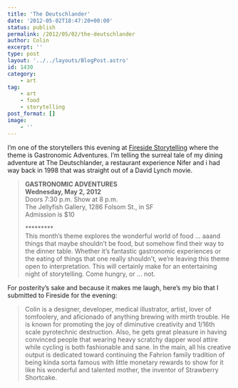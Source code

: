 ```yaml
---
title: 'The Deutschlander'
date: '2012-05-02T18:47:20+00:00'
status: publish
permalink: /2012/05/02/the-deutschlander
author: Colin
excerpt: ''
type: post
layout: '../../layouts/BlogPost.astro'
id: 1430
category:
    - art
tag:
    - art
    - food
    - storytelling
post_format: []
image:
    - ''
---
```

I’m one of the storytellers this evening at [Fireside Storytelling](https://www.firesidestorytelling.com/) where the theme is Gastronomic Adventures. I’m telling the surreal tale of my dining adventure at The Deutschlander, a restaurant experience Nifer and i had way back in 1998 that was straight out of a David Lynch movie.

> **GASTRONOMIC ADVENTURES**  
> **Wednesday, May 2, 2012**  
> Doors 7:30 p.m. Show at 8 p.m.  
> The Jellyfish Gallery, 1286 Folsom St., in SF  
> Admission is $10
> 
> \*\*\*\*\*\*\*\*\*  
> This month’s theme explores the wonderful world of food … aaand things that maybe shouldn’t be food, but somehow find their way to the dinner table. Whether it’s fantastic gastronomic experiences or the eating of things that one really shouldn’t, we’re leaving this theme open to interpretation. This will certainly make for an entertaining night of storytelling. Come hungry, or … not.

For posterity’s sake and because it makes me laugh, here’s my bio that I submitted to Fireside for the evening:

> Colin is a designer, developer, medical illustrator, artist, lover of tomfoolery, and aficionado of anything brewing with mirth trouble. He is known for promoting the joy of diminutive creativity and 1/16th scale pyrotechnic destruction. Also, he gets great pleasure in having convinced people that wearing heavy scratchy dapper wool attire while cycling is both fashionable and sane. In the main, all his creative output is dedicated toward continuing the Fahrion family tradition of being kinda sorta famous with little monetary rewards to show for it like his wonderful and talented mother, the inventor of Strawberry Shortcake.